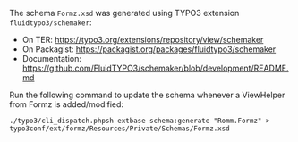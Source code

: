 The schema `Formz.xsd` was generated using TYPO3 extension `fluidtypo3/schemaker`:

- On TER: https://typo3.org/extensions/repository/view/schemaker
- On Packagist: https://packagist.org/packages/fluidtypo3/schemaker
- Documentation: https://github.com/FluidTYPO3/schemaker/blob/development/README.md

Run the following command to update the schema whenever a ViewHelper from Formz is added/modified:

`./typo3/cli_dispatch.phpsh extbase schema:generate "Romm.Formz" > typo3conf/ext/formz/Resources/Private/Schemas/Formz.xsd`
